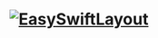 # [![EasySwiftLayout](https://github.com/denandreychuk/EasySwiftLayout/blob/master/Resources/Logo.png?raw=true)](#)
